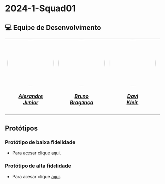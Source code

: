 # 2024-1-Squad01
## 💻 Equipe de Desenvolvimento

<center>
<table style="margin-left: auto; margin-right: auto;">
    <tr>
        <td align="center">
            <a href="https://github.com/AlexandreLJr">
                <img style="border-radius: 50%;" src="https://github.com/AlexandreLJr.png" width="150px;"/>
                <h5 class="text-center">Alexandre<br>Junior</h5>
            </a>
        </td>
        <td align="center">
            <a href="https://github.com/BrunoBReis">
                <img style="border-radius: 50%;" src="https://github.com/BrunoBReis.png" width="150px;"/>
                <h5 class="text-center">Bruno<br>Bragança</h5>
            </a>
        </td>
        <td align="center">
            <a href="https://github.com/davi-Klevy">
                <img style="border-radius: 50%;" src="https://github.com/davi-Klevy.png" width="150px;"/>
                <h5 class="text-center">Davi<br>Klein</h5>
            </a>
        </td>
        <td align="center">
            <a href="https://github.com/manu-sgc">
                <img style="border-radius: 50%;" src="https://github.com/manu-sgc.png" width="150px;"/>
                <h5 class="text-center">Manoela<br>Garcia</h5>
            </a>
        </td>
         <td align="center">
            <a href="https://github.com/pLopess">
                <img style="border-radius: 50%;" src="https://github.com/pLopess.png" width="150px;"/>
                <h5 class="text-center">Pedro<br>Lopes</h5>
            </a>
        </td>
	<td align="center">
            <a href="https://github.com/VHbernardes">
                <img style="border-radius: 50%;" src="https://github.com/VHbernardes.png" width="150px;"/>
                <h5 class="text-center">Victor Hugo<br>Bernardes</h5>
            </a>
        </td>
</table>

</center>

## Protótipos 

### Protótipo de baixa fidelidade
- Para acesar clique [aqui](https://www.figma.com/proto/ktEvIqEpgsThoDwnXSdD3Y/Prototipo-de-baixa-fidelidade?type=design&node-id=6-698&t=4QpszmUyONW1vlTV-1&scaling=min-zoom&page-id=0%3A1&mode=design).

### Protótipo de alta fidelidade
- Para acesar clique [aqui](https://www.figma.com/proto/kI9C8oLfBGGoXdJU1zAdZX/Intera%C3%A7%C3%B5es?type=design&node-id=1-2&t=fP166WVIwud5KO5m-1&scaling=scale-down&page-id=0%3A1&starting-point-node-id=1%3A2&mode=design).
